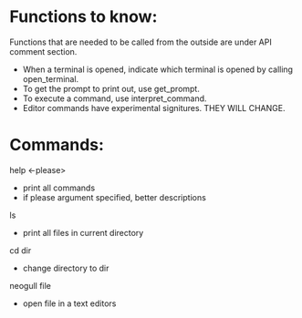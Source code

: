 # Functions to know:

Functions that are needed to be called from the outside are under API comment section.

- When a terminal is opened, indicate which terminal is opened by calling open_terminal.
- To get the prompt to print out, use get_prompt.
- To execute a command, use interpret_command.
- Editor commands have experimental signitures. THEY WILL CHANGE.

# Commands:

help <-please>
- print all commands
- if please argument specified, better descriptions

ls
- print all files in current directory

cd dir
- change directory to dir

neogull file
- open file in a text editors